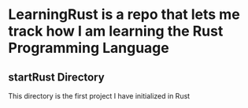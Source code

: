 # LearningRust is a repo that lets me track how I am learning the Rust Programming Language

## startRust Directory
This directory is the first project I have initialized in Rust
